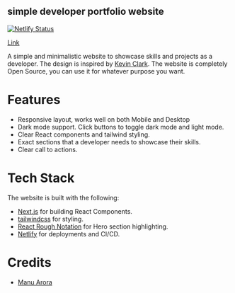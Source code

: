 ## simple developer portfolio website

[![Netlify Status](https://api.netlify.com/api/v1/badges/64372807-f00c-4b20-89a4-bcaec373ac22/deploy-status)](https://app.netlify.com/sites/superb-yeot-08ef6f/deploys)

[Link](https://cmok.dev)

A simple and minimalistic website to showcase skills and projects as a developer. The design is inspired by [Kevin Clark](https://kevinclark.ca). The website is completely Open Source, you can use it for whatever purpose you want.

# Features

- Responsive layout, works well on both Mobile and Desktop
- Dark mode support. Click buttons to toggle dark mode and light mode.
- Clear React components and tailwind styling.
- Exact sections that a developer needs to showcase their skills.
- Clear call to actions.

# Tech Stack

The website is built with the following:

- [Next.js](https://nextjs.org) for building React Components.
- [tailwindcss](https://tailwindcss.com) for styling.
- [React Rough Notation](https://roughnotation.com) for Hero section highlighting.
- [Netlify](https://netlify.com) for deployments and CI/CD.

# Credits

- [Manu Arora](https://github.com/manuarora700)

